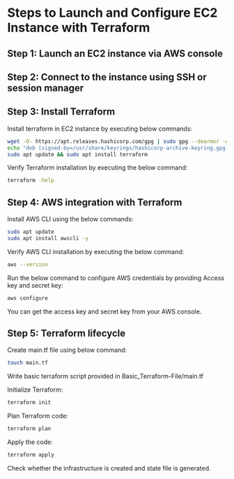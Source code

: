# Steps to Launch and Configure EC2 Instance with Terraform

## Step 1: Launch an EC2 instance via AWS console

## Step 2: Connect to the instance using SSH or session manager

## Step 3: Install Terraform

Install terraform in EC2 instance by executing below commands:

```bash
wget -O- https://apt.releases.hashicorp.com/gpg | sudo gpg --dearmor -o /usr/share/keyrings/hashicorp-archive-keyring.gpg
echo "deb [signed-by=/usr/share/keyrings/hashicorp-archive-keyring.gpg] https://apt.releases.hashicorp.com $(lsb_release -cs) main" | sudo tee /etc/apt/sources.list.d/hashicorp.list
sudo apt update && sudo apt install terraform
```
Verify Terraform installation by executing the below command:

```bash
terraform -help
```

## Step 4: AWS integration with Terraform

Install AWS CLI using the below commands:

```bash
sudo apt update
sudo apt install awscli -y
```
Verify AWS CLI installation by executing the below command:

```bash
aws --version
```
Run the below command to configure AWS credentials by providing Access key and secret key:

```bash
aws configure
```
You can get the access key and secret key from your AWS console.

## Step 5: Terraform lifecycle

Create main.tf file using below command:

```bash
touch main.tf
```
Write basic terraform script provided in Basic_Terraform-File/main.tf

Initialize Terraform:

```bash
terraform init
```
Plan Terraform code:

```bash
terraform plan
```
Apply the code:

```bash
terraform apply
```
Check whether the infrastructure is created and state file is generated.
